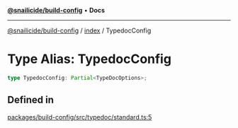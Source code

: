 [**@snailicide/build-config**](../../README.md) • **Docs**

---

[@snailicide/build-config](../../README.md) / [index](../README.md) / TypedocConfig

# Type Alias: TypedocConfig

```ts
type TypedocConfig: Partial<TypeDocOptions>;
```

## Defined in

[packages/build-config/src/typedoc/standard.ts:5](https://github.com/gbtunney/snailicide-monorepo/blob/master/packages/build-config/src/typedoc/standard.ts#L5)

